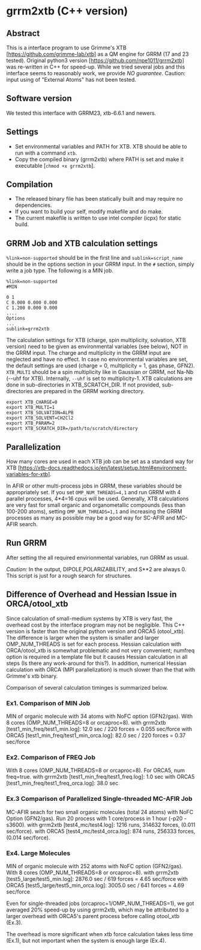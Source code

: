 # grrm2xtb (C++ version)


## Abstract
This is a interface program to use Grimme's XTB [https://github.com/grimme-lab/xtb] as a QM engine for GRRM (17 and 23 tested).
Original python3 version [https://github.com/npe1011/grrm2xtb] was re-written in C++ for speed-up.
While we tried several jobs and this interface seems to reasonably work, we provide *NO guarantee*.
Caution: input using of "External Atoms" has not been tested. 


## Software version
We tested this interface with GRRM23, xtb-6.6.1 and newers.


## Settings

 - Set environmental variables and PATH for XTB. XTB should be able to run with a command `xtb`. 
 - Copy the compiled binary (grrm2xtb) where PATH is set and make it executable [`chmod +x grrm2xtb`].

## Compilation

 - The released binary file has been statically built and may require no dependencies. 
 - If you want to build your self, modify makefile and do make.
 - The current makefile is written to use intel compiler (icpx) for static build.


## GRRM Job and XTB calculation settings

`%link=non-supported` should be in the first line and `sublink=script_name` should be in the options section in your GRRM input.
In the `#` section, simply write a job type. The following is a MIN job.
```
%link=non-supported
#MIN

0 1
C 0.000 0.000 0.000
C 1.200 0.000 0.000
....
Options
...
sublink=grrm2xtb
```

The calculation settings for XTB (charge, spin multiplicity, solvation, XTB version) need to be given as environmental variables (see below), NOT in the GRRM input.
The charge and multiplicity in the GRRM input are neglected and have no effect.
In case no environmental variables are set, the default settings are used (charge = 0, multiplicity = 1, gas phase, GFN2).
`XTB_MULTI` should be a spin multiplicity like in Gaussian or GRRM, not Na-Nb (--uhf for XTB). Internally, `--uhf` is set to multiplicity-1. 
XTB calculations are done in sub-directories in XTB_SCRATCH_DIR. If not provided, sub-directories are prepared in the GRRM working directory. 

```
export XTB_CHARGE=0
export XTB_MULTI=1
export XTB_SOLVATION=ALPB
export XTB_SOLVENT=CH2Cl2
export XTB_PARAM=2
export XTB_SCRATCH_DIR=/path/to/scratch/directory
```

## Parallelization

How many cores are used in each XTB job can be set as a standard way for XTB [https://xtb-docs.readthedocs.io/en/latest/setup.html#environment-variables-for-xtb].

In AFIR or other multi-process jobs in GRRM, these variables should be appropriately set.
If you set `OMP_NUM_THREADS=4,1` and run GRRM with 4 parallel processes, 4\*4=16 cpus will be used.
Generally, XTB calculations are very fast for small organic and organometallic compounds (less than 100-200 atoms),
setting `OMP_NUM_THREADS=1,1` and increasing the GRRM processes as many as possible may be a good way for SC-AFIR and MC-AFIR search.

## Run GRRM

After setting the all required envirionmental variables, run GRRM as usual.

*Caution:* In the output, DIPOLE,POLARIZABILITY, and S\**2 are always 0. This script is just for a rough search for structures.

## Difference of Overhead and Hessian Issue in ORCA/otool_xtb

Since calculation of small-medium systems by XTB is very fast, the overhead cost by the interface program may not be negligible.
This C++ version is faster than the original python version and ORCA5 (otool_xtb).
The difference is larger when the system is smaller and larger OMP_NUM_THREADS is set for each process.
Hessian calculation with ORCA/otool_xtb is somewhat problematic and not very convenient; numfreq option is required in a template file but it causes Hessian calculation in all steps (Is there any work-around for this?).
In addition, numerical Hessian calculation with ORCA (MPI parallelization) is much slower than the that with Grimme's xtb binary.

Comparison of several calculation timinges is summarized below.

### Ex1. Comparison of MIN Job
MIN of organic molecule with 34 atoms with NoFC option (GFN2/gas).
With 8 cores (OMP_NUM_THREADS=8 or orcaproc=8). 
with grrm2xtb [test1_min_freq/test1_min.log]: 12.0 sec / 220 forces = 0.055 sec/force
with ORCA5 [test1_min_freq/test1_min_orca.log]: 82.0 sec / 220 forces = 0.37 sec/force

### Ex2. Comparison of FREQ Job
With 8 cores (OMP_NUM_THREADS=8 or orcaproc=8). For ORCA5, num freq=true. 
with grrm2xtb [test1_min_freq/test1_freq.log]: 1.0 sec
with ORCA5 [test1_min_freq/test1_freq_orca.log]: 38.0 sec

### Ex.3 Comparison of Parallelized Single-threaded MC-AFIR Job
MC-AFIR seach for two small organic molecules (total 24 atoms) with NoFC Option (GFN2/gas).
Run 20 process with 1 core/process in 1 hour (-p20 -s3600).
with grrm2xtb [test4_mc/test4.log]: 1216 runs, 314632 forces, (0.011 sec/force).
with ORCA5 [test4_mc/test4_orca.log]: 874 runs, 256333 forces, (0.014 sec/force).

### Ex4. Large Molecules
MIN of organic molecule with 252 atoms with NoFC option (GFN2/gas).
With 8 cores (OMP_NUM_THREADS=8 or orcaproc=8). 
with grrm2xtb [test5_large/test5_min.log]: 2876.0 sec / 619 forces = 4.65 sec/force
with ORCA5 [test5_large/test5_min_orca.log]: 3005.0 sec / 641 forces = 4.69 sec/force


Even for single-threaded jobs (orcaproc=1/OMP_NUM_THREADS=1), we got averaged 20% speed-up by using grrm2xtb, which may be attributed to a larger overhead with ORCA5's parent process before calling otool_xtb (Ex.3).

The overhead is more significant when xtb force calculation takes less time (Ex.1), but not important when the system is enough large (Ex.4).
